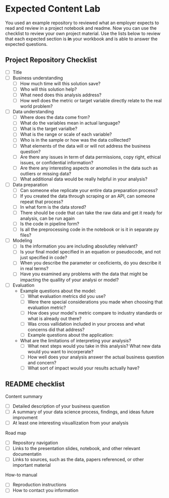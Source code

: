# Expected Content Lab

You used an example repository to reviewed what an employer expects to read and review in a project notebook and readme. Now you can use the checklist to review your own project material. Use the lists below to review that each expected section is **in** your workbook and is able to answer the expected questions.


## Project Repository Checklist

- [ ] Title
- [ ] Business understanding
   - [ ] How much time will this solution save?
   - [ ] Who will this solution help?
   - [ ] What need does this analysis address?
   - [ ] How well does the metric or target variable directly relate to the real world problem?
- [ ] Data understanding
   - [ ] Where does the data come from?
   - [ ] What do the variables mean in actual language?
   - [ ] What is the target varialbe?
   - [ ] What is the range or scale of each variable?
   - [ ] Who is in the sample or how was the data colllected?
   - [ ] What elements of the data will or will not address the business question?
   - [ ] Are there any issues in term of data permissions, copy right, ethical issues, or confidential information?
   - [ ] Are there any interesting aspects or anomolies in the data such as outliers or missing data?
   - [ ] What additional data would be really helpful in your analysis?
- [ ] Data preparation
   - [ ] Can someone else replicate your entire data preparation process?
   - [ ] If you created the data through scraping or an API, can someone repeat that process?
   - [ ] In what form is the data stored?
   - [ ] There should be code that can take the raw data and get it ready for analysis, can be run again
   - [ ] Is the code in pipeline form?
   - [ ] Is all the preprocessing code in the notebook or is it in separate py files?
- [ ] Modeling
   - [ ] Is the information you are including absolutley relelvant?
   - [ ] Is your final model specified in an equation or pseudocode, and not just specified in code?
   - [ ] When you describe the parameter or ceoficients, do you describe it in real terms?
   - [ ] Have you examined any problems with the data that might be impacting the quallity of your analysi or model?
- [ ] Evaluation
   - Example questions about the model:
      - [ ] What evaluation metrics did you use?
      - [ ] Were there special considerations you made when choosing that evaluation metric?
      - [ ] How does your model's metric compare to industry standards or what is already out there?
      - [ ] Was cross vallidation included in your process and what concerns did that address?
      - [ ] Example questions about the application:
   - What are the limitations of interpreting your analysis?
      - [ ] What next steps would you take in this analysis? What new data would you want to incorperate?
      - [ ] How well does your analysis answer the actual business question and concern?
      - [ ] What sort of impact would your results actually have?

## README checklist

Content summary
  - [ ] Detailed description of your business question
  - [ ] A summary of your data science process, findings, and ideas future improvment
  - [ ] At least one interesting visuallization from your analysis

Road map
  - [ ] Repository navigation
  - [ ] Links to the presentation slides, notebook, and other relevant documentatin
  - [ ] Links to sources, such as the data, papers referenced, or other important material

How-to manual
  - [ ] Reproduction instructions
  - [ ] How to contact you information

